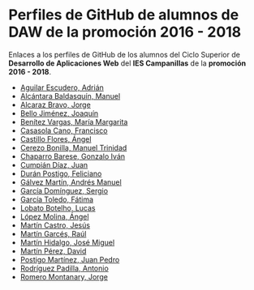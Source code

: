 # Perfiles de GitHub de alumnos de DAW de la promoción 2016 - 2018

Enlaces a los perfiles de GitHub de los alumnos del Ciclo Superior de **Desarrollo de Aplicaciones Web** del **IES Campanillas** de la **promoción 2016 - 2018**.

* [Aguilar Escudero, Adrián](https://github.com/AdrianAguilarEscudero7)
* [Alcántara Baldasquín, Manuel](https://github.com/ManuelAlcantaraBaldasquin)
* [Alcaraz Bravo, Jorge](https://github.com/JorgeAlcarazKuv)
* [Bello Jiménez, Joaquín](https://github.com/JoaquinBelloJimenez)
* [Benítez Vargas, María Margarita](https://github.com/MMARGARITARBV)
* [Casasola Cano, Francisco](https://github.com/FranciscoCasasola)
* [Castillo Flores, Ángel](https://github.com/AngelCastilloFlores)
* [Cerezo Bonilla, Manuel Trinidad](https://github.com/ManuelCerezoBonilla)
* [Chaparro Barese, Gonzalo Iván]()
* [Cumpián Díaz, Juan](https://github.com/juancumpian)
* [Durán Postigo, Feliciano](https://github.com/FelicianoDuran)
* [Gálvez Martín, Andrés Manuel]()
* [García Domínguez, Sergio](https://github.com/SergioGarciaDominguez)
* [García Toledo, Fátima]()
* [Lobato Botelho, Lucas]()
* [López Molina, Ángel]()
* [Martín Castro, Jesús]()
* [Martín Garcés, Raúl](https://github.com/Raulmartin11)
* [Martín Hidalgo, José Miguel](https://github.com/josemiguex)
* [Martín Pérez, David](https://github.com/DavidMartinPerez)
* [Postigo Martínez, Juan Pedro]()
* [Rodríguez Padilla, Antonio](https://github.com/Antoniorp80)
* [Romero Montanary, Jorge]()
